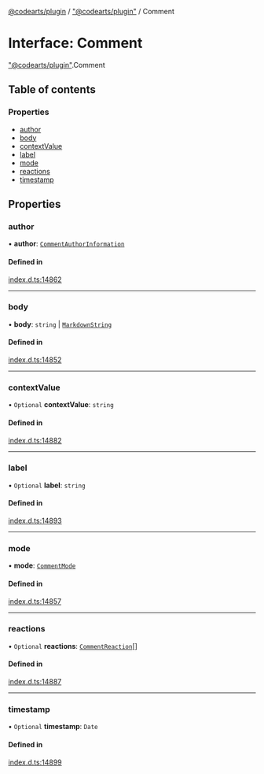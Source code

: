 [@codearts/plugin](../README.md) / ["@codearts/plugin"](../modules/_codearts_plugin_.md) / Comment

# Interface: Comment

["@codearts/plugin"](../modules/_codearts_plugin_.md).Comment

## Table of contents

### Properties

- [author](codearts_plugin_.Comment.md#author)
- [body](codearts_plugin_.Comment.md#body)
- [contextValue](codearts_plugin_.Comment.md#contextvalue)
- [label](codearts_plugin_.Comment.md#label)
- [mode](codearts_plugin_.Comment.md#mode)
- [reactions](codearts_plugin_.Comment.md#reactions)
- [timestamp](codearts_plugin_.Comment.md#timestamp)

## Properties

### author

• **author**: [`CommentAuthorInformation`](codearts_plugin_.CommentAuthorInformation.md)

#### Defined in

[index.d.ts:14862](https://github.com/huaweicloud/cloudide-plugin-api/blob/03c74e5/index.d.ts#L14862)

___

### body

• **body**: `string` \| [`MarkdownString`](../classes/codearts_plugin_.MarkdownString.md)

#### Defined in

[index.d.ts:14852](https://github.com/huaweicloud/cloudide-plugin-api/blob/03c74e5/index.d.ts#L14852)

___

### contextValue

• `Optional` **contextValue**: `string`

#### Defined in

[index.d.ts:14882](https://github.com/huaweicloud/cloudide-plugin-api/blob/03c74e5/index.d.ts#L14882)

___

### label

• `Optional` **label**: `string`

#### Defined in

[index.d.ts:14893](https://github.com/huaweicloud/cloudide-plugin-api/blob/03c74e5/index.d.ts#L14893)

___

### mode

• **mode**: [`CommentMode`](../enums/codearts_plugin_.CommentMode.md)

#### Defined in

[index.d.ts:14857](https://github.com/huaweicloud/cloudide-plugin-api/blob/03c74e5/index.d.ts#L14857)

___

### reactions

• `Optional` **reactions**: [`CommentReaction`](codearts_plugin_.CommentReaction.md)[]

#### Defined in

[index.d.ts:14887](https://github.com/huaweicloud/cloudide-plugin-api/blob/03c74e5/index.d.ts#L14887)

___

### timestamp

• `Optional` **timestamp**: `Date`

#### Defined in

[index.d.ts:14899](https://github.com/huaweicloud/cloudide-plugin-api/blob/03c74e5/index.d.ts#L14899)
